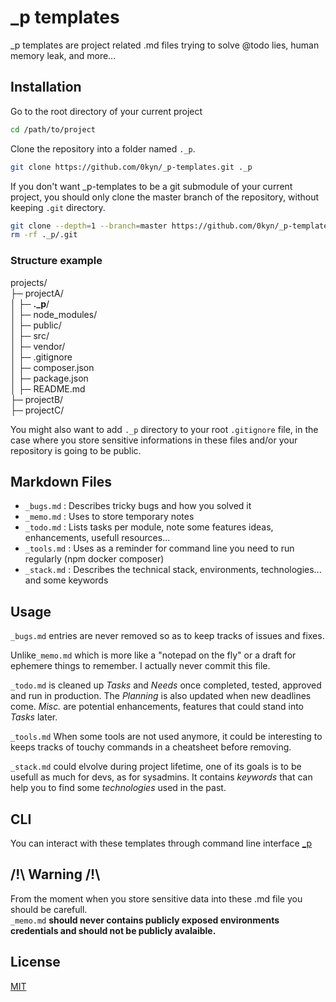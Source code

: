 # _p templates

_p templates are project related .md files trying to solve @todo lies, human memory leak, and more... 


## Installation

Go to the root directory of your current project
```bash 
cd /path/to/project
```

Clone the repository into a folder named `._p`.
```bash
git clone https://github.com/0kyn/_p-templates.git ._p
```

If you don't want _p-templates to be a git submodule of your current project, you should only clone the master branch of the repository, without keeping `.git` directory.
```bash
git clone --depth=1 --branch=master https://github.com/0kyn/_p-templates ._p
rm -rf ._p/.git
```

### Structure example

projects/  
├─ projectA/  
│  ├─ **._p**/  
│  ├─ node_modules/  
│  ├─ public/  
│  ├─ src/  
│  ├─ vendor/  
│  ├─ .gitignore  
│  ├─ composer.json  
│  ├─ package.json  
│  ├─ README.md  
├─ projectB/  
├─ projectC/  

You might also want to add `._p` directory to your root `.gitignore` file, in the case where you store sensitive informations in these files and/or your repository is going to be public.

## Markdown Files

- `_bugs.md`    : Describes tricky bugs and how you solved it
- `_memo.md`    : Uses to store temporary notes
- `_todo.md`    : Lists tasks per module, note some features ideas, enhancements, usefull resources...
- `_tools.md`   : Uses as a reminder for command line you need to run regularly (npm docker composer)
- `_stack.md`   : Describes the technical stack, environments, technologies... and some keywords

## Usage

`_bugs.md` entries are never removed so as to keep tracks of issues and fixes.

Unlike`_memo.md` which is more like a "notepad on the fly" or a draft for ephemere things to remember. I actually never commit this file.

`_todo.md` is cleaned up *Tasks* and *Needs* once completed, tested, approved and run in production. The *Planning* is also updated when new deadlines come. *Misc.* are potential enhancements, features that could stand into *Tasks* later.

`_tools.md` When some tools are not used anymore, it could be interesting to keeps tracks of touchy commands in a cheatsheet before removing.

`_stack.md` could elvolve during project lifetime, one of its goals is to be usefull as much for devs, as for sysadmins. 
It contains *keywords* that can help you to find some *technologies* used in the past.

## CLI

You can interact with these templates through command line interface [_p](https://github.com/0kyn/_p)

## /!\ Warning /!\

From the moment when you store sensitive data into these .md file you should be carefull.  
`_memo.md` **should never contains publicly exposed environments credentials and should not be publicly avalaible.** 

## License

[MIT](https://choosealicense.com/licenses/mit/)